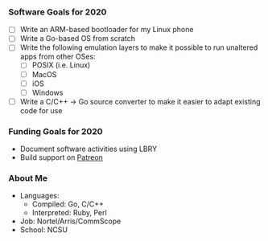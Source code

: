 ### Software Goals for 2020

- [ ] Write an ARM-based bootloader for my Linux phone
- [ ] Write a Go-based OS from scratch
- [ ] Write the following emulation layers to make it possible to run unaltered apps from other OSes:
  - [ ] POSIX (i.e. Linux)
  - [ ] MacOS
  - [ ] iOS
  - [ ] Windows
- [ ] Write a C/C++ &rarr; Go source converter to make it easier to adapt existing code for use

### Funding Goals for 2020

- Document software activities using LBRY
- Build support on [Patreon](https://www.patreon.com/mbsulliv)

### About Me

- Languages:
  - Compiled: Go, C/C++
  - Interpreted: Ruby, Perl
- Job: Nortel/Arris/CommScope
- School: NCSU
